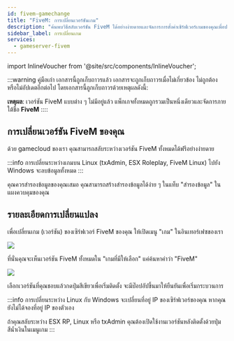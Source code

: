 ```yaml
---
id: fivem-gamechange
title: "FiveM: การเปลี่ยนเวอร์ชันเกม"
description: "ค้นพบวิธีสลับเวอร์ชัน FiveM ได้อย่างง่ายดายและจัดการการตั้งค่าเซิร์ฟเวอร์เกมของคุณเพื่อประสบการณ์เล่นเกมที่ดีที่สุด → เรียนรู้เพิ่มเติมตอนนี้"
sidebar_label: การเปลี่ยนเกม
services:
  - gameserver-fivem
---
```


import InlineVoucher from '@site/src/components/InlineVoucher';



:::warning คู่มือเก่า
เอกสารนี้ถูกเก็บถาวรแล้ว เอกสารจะถูกเก็บถาวรเมื่อไม่เกี่ยวข้อง ไม่ถูกต้อง หรือไม่อัปเดตอีกต่อไป โดยเอกสารนี้ถูกเก็บถาวรด้วยเหตุผลดังนี้:

**เหตุผล**: เวอร์ชัน FiveM แบบต่าง ๆ ไม่มีอยู่แล้ว แพ็กเกจทั้งหมดถูกรวมเป็นหนึ่งเดียวและจัดการภายใต้ชื่อ **FiveM** 
::::



<InlineVoucher />

## การเปลี่ยนเวอร์ชัน FiveM ของคุณ
ด้วย gamecloud ของเรา คุณสามารถสลับระหว่างเวอร์ชัน FiveM ทั้งหมดได้ฟรีอย่างง่ายดาย

:::info
การเปลี่ยนระหว่างเกมบน Linux (txAdmin, ESX Roleplay, FiveM Linux) ไปยัง Windows จะลบข้อมูลทั้งหมด
:::

คุณควรสำรองข้อมูลของคุณเสมอ คุณสามารถสร้างสำรองข้อมูลได้ง่าย ๆ ในแท็บ "สำรองข้อมูล" ในแผงควบคุมของคุณ

## รายละเอียดการเปลี่ยนแปลง
เพื่อเปลี่ยนเกม (เวอร์ชัน) ของเซิร์ฟเวอร์ FiveM ของคุณ ให้เปิดเมนู "เกม" ในอินเทอร์เฟซของเรา

![](https://screensaver01.zap-hosting.com/index.php/s/n82YtN2DEkAeNpq/preview)

ที่นั่นคุณจะเห็นเวอร์ชัน FiveM ทั้งหมดใน "เกมที่มีให้เลือก" แค่ค้นหาคำว่า "FiveM"

![](https://screensaver01.zap-hosting.com/index.php/s/drTykzYs2527b7D/preview)

เลือกเวอร์ชันที่คุณชอบแล้วกดปุ่มสีเขียวเพื่อเริ่มติดตั้ง จะมีป๊อปอัปขึ้นมาให้ยืนยันเพื่อเริ่มกระบวนการ

:::info
การเปลี่ยนระหว่าง Linux กับ Windows จะเปลี่ยนที่อยู่ IP ของเซิร์ฟเวอร์ของคุณ หากคุณยังไม่ได้จองที่อยู่ IP ของตัวเอง

ถ้าคุณสลับระหว่าง ESX RP, Linux หรือ txAdmin คุณต้องเปิดใช้งานเวอร์ชันหลังติดตั้งด้วยปุ่มสีน้ำเงินในเมนูเกม
:::

<InlineVoucher />